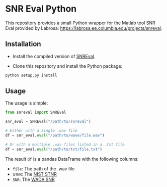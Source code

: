 # SNR Eval Python

This repository provides a small Python wrapper for the Matlab tool SNR Eval provided by Labrosa: https://labrosa.ee.columbia.edu/projects/snreval.


## Installation

- Install the compiled version of [SNREval](https://labrosa.ee.columbia.edu/projects/snreval).

- Clone this repository and install the Python package:
```bash
python setup.py install
```


## Usage

The usage is simple:
```python
from snreval import SNREval

snr_eval = SNREval("/path/to/snreval")

# Either with a single .wav file
df = snr_eval.eval("/path/to/wave/file.wav")

# Or with a multiple .wav files listed in a .txt file
df = snr_eval.eval("/path/to/txt/file.txt")
```

The result `df` is a pandas DataFrame with the following columns:
- `file`: The path of the .wav file
- `STNR`: The [NIST STNR](http://labrosa.ee.columbia.edu/~dpwe/tmp/nist/doc/stnr.txt)
- `SNR`: The [WADA SNR](http://www.cs.cmu.edu/~robust/Papers/KimSternIS08.pdf)
